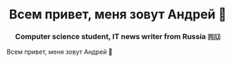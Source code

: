 
<h1 align="center">Всем привет, меня зовут Андрей 👋</h1>
<h3 align="center">Computer science student, IT news writer from Russia 🇷🇺</h3>
Всем привет, меня зовут Андрей 👋

<!--
**Andrey-Kordik/Andrey-Kordik** is a ✨ _special_ ✨ repository because its `README.md` (this file) appears on your GitHub profile.

Here are some ideas to get you started:

- 🔭 I’m currently working on ...
- 🌱 I’m currently learning ...
- 👯 I’m looking to collaborate on ...
- 🤔 I’m looking for help with ...
- 💬 Ask me about ...
- 📫 How to reach me: ...
- 😄 Pronouns: ...
- ⚡ Fun fact: ...
-->
